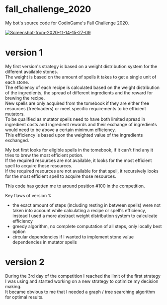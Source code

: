 # fall_challenge_2020
My bot's source code for CodinGame's Fall Challenge 2020.

<a href="https://ibb.co/Wpckr89"><img src="https://i.ibb.co/YTtc5n9/Screenshot-from-2020-11-14-15-27-09.png" alt="Screenshot-from-2020-11-14-15-27-09" border="0"></a>

# version 1

My first version's strategy is based on a weight distribution system for the different available stones. <br>
The weight is based on the amount of spells it takes to get a single unit of each stone. <br>
The efficiency of each recipe is calculated based on the weight distribution of the ingredients, the spread of different ingredients and the reward for brewing the recipe. <br>
New spells are only acquired from the tomebook if they are either free resources (freeloaders) or meet specific requirements to be efficient mutators. <br>
To be qualified as mutator spells need to have both limited spread in ingredient costs and ingredient rewards and their exchange of ingredients would need to be above a certain minimum efficiency. <br>
This efficiency is based upon the weighted value of the ingredients exchanged. <br>

My bot first looks for eligible spells in the tomebook, if it can't find any it tries to brew the most efficient potion. <br>
If the required resources are not available, it looks for the most efficient spell to acquire those resources. <br>
If the required resources are not available for that spell, it recursively looks for the most efficient spell to acquire those resources.

This code has gotten me to around position #100 in the competition. <br>

Key flaws of version 1: <br>

- the exact amount of steps (including resting in between spells) were not taken into account while calculating a recipe or spell's efficiency, instead I used a more abstract weight distribution system to calculcate efficiency
- greedy algorithm, no complete computation of all steps, only locally best option
- circular dependencies if I wanted to implement stone value dependencies in mutator spells

# version 2

During the 3rd day of the competition I reached the limit of the first strategy I was using and started working on a new strategy to optimize my decision making. <br>
It became obvious to me that I needed a graph / tree searching algorithm for optimal results. 
